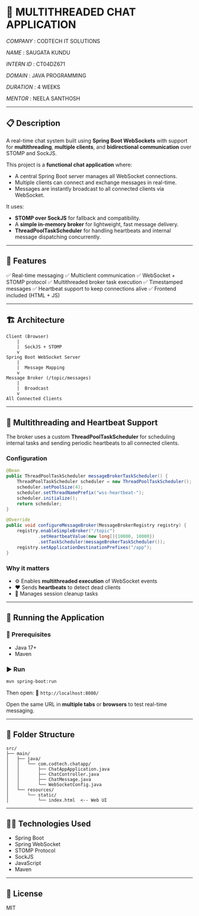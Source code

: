 # 💬 MULTITHREADED CHAT APPLICATION

*COMPANY* : CODTECH IT SOLUTIONS

*NAME* : SAUGATA KUNDU

*INTERN ID* : CT04DZ671

*DOMAIN* : JAVA PROGRAMMING

*DURATION* : 4 WEEKS

*MENTOR* : NEELA SANTHOSH

---

## 📋 Description

A real-time chat system built using **Spring Boot WebSockets** with support for **multithreading**, **multiple clients**, and **bidirectional communication** over STOMP and SockJS.

This project is a **functional chat application** where:

* A central Spring Boot server manages all WebSocket connections.
* Multiple clients can connect and exchange messages in real-time.
* Messages are instantly broadcast to all connected clients via WebSocket.

It uses:

* **STOMP over SockJS** for fallback and compatibility.
* A **simple in-memory broker** for lightweight, fast message delivery.
* **ThreadPoolTaskScheduler** for handling heartbeats and internal message dispatching concurrently.

---

## 🚀 Features

✅ Real-time messaging
✅ Multiclient communication
✅ WebSocket + STOMP protocol
✅ Multithreaded broker task execution
✅ Timestamped messages
✅ Heartbeat support to keep connections alive
✅ Frontend included (HTML + JS)

---

## 🏗️ Architecture

```
Client (Browser)
    |
    |  SockJS + STOMP
    v
Spring Boot WebSocket Server
    |
    |  Message Mapping
    v
Message Broker (/topic/messages)
    |
    |  Broadcast
    v
All Connected Clients
```

---

## 🧵 Multithreading and Heartbeat Support

The broker uses a custom **ThreadPoolTaskScheduler** for scheduling internal tasks and sending periodic heartbeats to all connected clients.

### Configuration

```java
@Bean
public ThreadPoolTaskScheduler messageBrokerTaskScheduler() {
    ThreadPoolTaskScheduler scheduler = new ThreadPoolTaskScheduler();
    scheduler.setPoolSize(4);
    scheduler.setThreadNamePrefix("wss-heartbeat-");
    scheduler.initialize();
    return scheduler;
}

@Override
public void configureMessageBroker(MessageBrokerRegistry registry) {
    registry.enableSimpleBroker("/topic")
            .setHeartbeatValue(new long[]{10000, 10000})
            .setTaskScheduler(messageBrokerTaskScheduler());
    registry.setApplicationDestinationPrefixes("/app");
}
```

### Why it matters

* ⚙️ Enables **multithreaded execution** of WebSocket events
* ❤️ Sends **heartbeats** to detect dead clients
* 🧼 Manages session cleanup tasks

---

## 🧪 Running the Application

### 🔧 Prerequisites

* Java 17+
* Maven

### ▶️ Run

```bash
mvn spring-boot:run
```

Then open:
📍 `http://localhost:8080/`

Open the same URL in **multiple tabs** or **browsers** to test real-time messaging.

---

## 🧪 Folder Structure

```
src/
├── main/
│   ├── java/
│   │   └── com.codtech.chatapp/
│   │       ├── ChatAppApplication.java
│   │       ├── ChatController.java
│   │       ├── ChatMessage.java
│   │       └── WebSocketConfig.java
│   └── resources/
│       └── static/
│           └── index.html  <-- Web UI
```

---

## 🧑‍💻 Technologies Used

* Spring Boot
* Spring WebSocket
* STOMP Protocol
* SockJS
* JavaScript
* Maven

---

## 📄 License

MIT